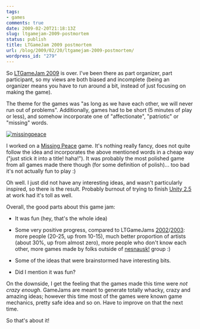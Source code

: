 ```yaml
---
tags:
- games
comments: true
date: 2009-02-20T21:18:13Z
slug: ltgamejam-2009-postmortem
status: publish
title: LTGameJam 2009 postmortem
url: /blog/2009/02/20/ltgamejam-2009-postmortem/
wordpress_id: "279"
---
```


So [LTGameJam 2009](http://ltgamejam.org/2009/) is over. I've been there as part organizer, part participant, so my views are both biased and incomplete (being an organizer means you have to run around a bit, instead of just focusing on making the game).

The theme for the games was "as long as we have each other, we will never run out of problems". Additionally, games had to be short (5 minutes of play or less), and somehow incorporate one of "affectionate", "patriotic" or "missing" words.

[![missingpeace](/blog/wp-content/uploads/2009/02/missingpeace-150x150.jpg)](http://ltgamejam.org/2009/games.html#missingpeace)

I worked on a [Missing Peace](http://ltgamejam.org/2009/games.html#missingpeace) game. It's nothing really fancy, does not quite follow the idea and incorporates the above mentioned words in a cheap way ("just stick it into a title! haha!"). It was probably the most polished game from all games made there though (for some definition of polish)... too bad it's not actually fun to play :) 

Oh well. I just did not have any interesting ideas, and wasn't particularly inspired, so there is the result. Probably burnout of trying to finish [Unity 2.5](http://unity3d.com/unity/coming-soon/unity-2.5.html) at work had it's toll as well.

Overall, the good parts about this game jam:




  * It was fun (hey, that's the whole idea)


  * Some very positive progress, compared to LTGameJams [2002](http://ltgamejam.org/2002/)/[2003](http://ltgamejam.org/2003/): more people (20-25, up from 10-15), much better proportion of artists (about 30%, up from almost zero), more people who don't know each other, more games made by folks outside of [nesnausk!](http://nesnausk.org/) group :)


  * Some of the ideas that were brainstormed have interesting bits.


  * Did I mention it was fun?



On the downside, I get the feeling that the games made this time were _not crazy enough_. GameJams are meant to generate totally whacky, crazy and amazing ideas; however this time most of the games were known game mechanics, pretty safe idea and so on. Have to improve on that the next time.

So that's about it!
